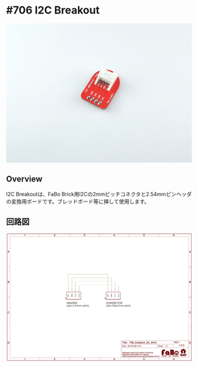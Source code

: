 # #706 I2C Breakout

![](./img/706_i2c_breakout_2mm.jpg)
<!--COLORME-->

## Overview
I2C Breakoutは、FaBo Brick用I2Cの2mmピッチコネクタと2.54mmピンヘッダの変換用ボードです。ブレッドボード等に挿して使用します。

## 回路図

![](./img/706_i2c_breakout_2mm_sch.png)
